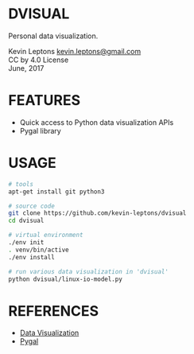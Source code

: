 DVISUAL
=======

Personal data visualization.

Kevin Leptons <kevin.leptons@gmail.com> <br>
CC by 4.0 License <br>
June, 2017

FEATURES
========

- Quick access to Python data visualization APIs
- Pygal library

USAGE
=====

```bash
# tools
apt-get install git python3

# source code
git clone https://github.com/kevin-leptons/dvisual
cd dvisual

# virtual environment
./env init
. venv/bin/active
./env install

# run various data visualization in 'dvisual'
python dvisual/linux-io-model.py
```

REFERENCES
==========

- [Data Visualization](https://en.wikipedia.org/wiki/Data_visualization)
- [Pygal](http://pygal.org/en/stable/)
